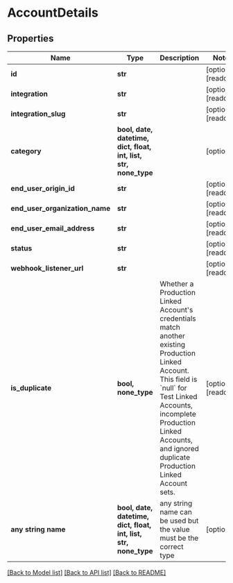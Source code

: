 # AccountDetails


## Properties
Name | Type | Description | Notes
------------ | ------------- | ------------- | -------------
**id** | **str** |  | [optional] [readonly] 
**integration** | **str** |  | [optional] [readonly] 
**integration_slug** | **str** |  | [optional] [readonly] 
**category** | **bool, date, datetime, dict, float, int, list, str, none_type** |  | [optional] 
**end_user_origin_id** | **str** |  | [optional] [readonly] 
**end_user_organization_name** | **str** |  | [optional] [readonly] 
**end_user_email_address** | **str** |  | [optional] [readonly] 
**status** | **str** |  | [optional] [readonly] 
**webhook_listener_url** | **str** |  | [optional] [readonly] 
**is_duplicate** | **bool, none_type** | Whether a Production Linked Account&#39;s credentials match another existing Production Linked Account. This field is &#x60;null&#x60; for Test Linked Accounts, incomplete Production Linked Accounts, and ignored duplicate Production Linked Account sets. | [optional] [readonly] 
**any string name** | **bool, date, datetime, dict, float, int, list, str, none_type** | any string name can be used but the value must be the correct type | [optional]

[[Back to Model list]](../README.md#documentation-for-models) [[Back to API list]](../README.md#documentation-for-api-endpoints) [[Back to README]](../README.md)


